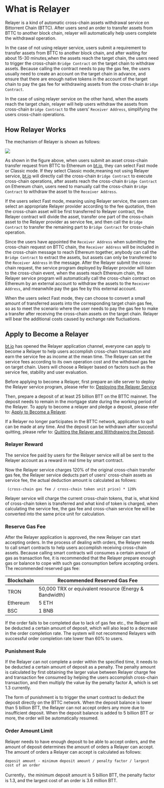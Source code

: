 # What is Relayer
Relayer is a kind of automatic cross-chain assets withdrawal service on Bittorrent Chain (BTTC).  After users send an order to transfer assets from BTTC to another block chain, relayer will automatically help users complete the withdrawal operation.

In the case of not using relayer service, users submit a requirement to transfer assets from BTTC to another block chain, and after waiting for about 15-30 minutes,when the assets reach the target chain, the users need to trigger the cross-chain `Bridge Contract` on the target chain to withdraw assets. Because calling the contract needs to pay the gas fee, the users usually need to create an account on the target chain in advance, and ensure that there are enough native tokens in the account of the target chain to pay the gas fee for withdrawing assets from the cross-chain `Bridge Contract`.

In the case of using relayer service on the other hand, when the assets reach the target chain, relayer will help users withdraw the assets from cross-chain `Bridge Contract` to the users' `Receiver Address`, simplifying the users cross-chain operations.

## How Relayer Works
The mechanism of Relayer is shown as follows:

![](../../../static/img/relayer-en.png)


As shown in the figure above, when users submit an asset cross-chain transfer request from BTTC to Ethereum on [bt.io](https://bt.io), they can select Fast mode or Classic mode. If they select Classic mode,meaning not using Relayer service, [bt.io](https://bt.io) will directly call the cross-chain `Bridge Contract` to execute cross-chain operations, after assets reach the cross-chain `Bridge Contract` on Ethereum chain, users need to manually call the cross-chain `Bridge Contract` to withdraw the asset to the `Receiver Address`.

If the users select Fast mode, meaning using Relayer service, the users can select an appropriate Relayer provider according to the fee quotation, then the cross-chain asset will be first transferred to Relayer contract, the Relayer contract will divide the asset, transfer one part of the cross-chain asset to the Relayer provider as service fee, and then call the `Bridge Contract` to transfer the remaining part to `Bridge Contract` for cross-chain operation.

Since the users have appointed the `Receiver Address` when submitting the cross-chain request on BTTC chain, the `Receiver Address` will be included in the cross-chain message to reach Ethereum together, anybody can call the `Bridge Contract` to extract the assets, but assets can only be transferred to the `Receiver Address` in the message. After the Relayer submit the cross-chain request, the service program deployed by Relayer provider will listen to the cross-chain event, when the assets reach Ethereum chain, the Relayer service program will automatically call the cross-chain contract on Ethereum by an external account to withdraw the assets to the `Receiver Address`, and meanwhile pay the gas fee by this external account.

When the users select Fast mode, they can choose to convert a small amount of transferred assets into the corresponding target chain gas fee, so as to meet the scenario where the user needs to pay the gas fee to make a transfer after receiving the cross-chain assets on the target chain. Relayer will bear the additional costs caused by exchange rate fluctuations.



## Apply to Become a Relayer

[bt.io](https://bt.io) has opened the Relayer application channel, everyone can apply to become a Relayer to help users accomplish cross-chain transaction and earn the service fee as income at the mean time. The Relayer can set the service fees according to its own operation cost and the withdrawl gas fee on target chain. Users will choose a Relayer based on factors such as the service fee, stability and user evaluation.

Before applying to become a Relayer, first prepare an idle server to deploy the Relayer service program, please refer to: [Deploying the Relayer Service](https://doc.bt.io/docs/bridge/relayer/relayerdeploy)

Then, prepare a deposit of at least 25 billion BTT on the BTTC mainnet. The deposit needs to remain in the mortgage state during the working period of the Relayer. To apply to become a relayer and pledge a deposit, please refer to: [Apply to Become a Relayer](https://bt.io/relayer-apply).

If a Relayer no longer participates in the BTTC network, application to quit can be made at any time. And the deposit can be withdrawn after succesful quitting, please refer to: [Quitting the Relayer and Withdrawing the Deposit](https://doc.bt.io/docs/bridge/relayer/relayerwithdraw).

### Relayer Reward

The service fee paid by users for the Relayer service will all be sent to the Relayer account as a reward in real time by smart contract. 

Now the Relayer service charges 120% of the original cross-chain transfer gas fee, the Relayer service deducts part of users' cross-chain assets as service fee, the actual deduction amount is calculated as follows:

```
 (cross-chain gas fee / cross-chain token unit price) * 120% 
```

Relayer service will charge the current cross-chain tokens, that is, what kind of cross-chain token is transferred and what kind of token is charged, when calculating the service fee, the gas fee and cross-chain service fee will be converted into the same price unit for calculation.

### Reserve Gas Fee

After the Relayer application is approved, the new Relayer can start accepting orders. In the process of dealing with orders, the Relayer needs to call smart contracts to help users accomplish receiving cross-chain assets. Because calling smart contracts will consumes a certain amount of gas as transaction fee, it is recommended that the Relayer prepare enough gas or balance to cope with such gas consumption before accepting orders. The recommended reserved gas fee:

| Blockchain | Recommended Reserved Gas Fee | 
| -------- | -------- |
| TRON   |   50,000 TRX or equivalent resource (Energy & Bandwidth)   |
| Ethereum   | 5 ETH  |
| BSC  |1 BNB  |


If the order fails to be completed due to lack of gas fee etc., the Relayer will be deducted a certain amount of deposit, which will also lead to a decrease in the order completion rate. The system will not recommend Relayers with successful order completion rate lower than 60% to users.

### Punishment Rule

If the Relayer can not complete a order within the specified time, it needs to be deducted a certain amount of deposit as a penalty. The penalty amount is calculated by first obtaining the larger value between Relayer charge fee and transaction fee consumed by helping the users accomplish cross-chain transaction, and then multiply the value by the penalty factor A, which is set 1.3 currently.

The form of punishment is to trigger the smart contract to deduct the deposit directly on the BTTC network. When the deposit balance is lower than 5 billion BTT, the Relayer can not accept orders any more due to insufficient deposit. When the deposit balance is added to 5 billion BTT or more, the order will be automatically resumed.

### Order Amount Limit

Relayer needs to have enough deposit to be able to accept orders, and the amount of deposit determines the amount of orders a Relayer can accept. The amount of orders a Relayer can accept is calculated as follows:

```
deposit amount - minimum deposit amount / penalty factor / largest cost of an order
```
Currently，the minimum deposit amount is 5 billion BTT, the penalty factor is 1.3, and the largest cost of an order is 3.6 million BTT. 
